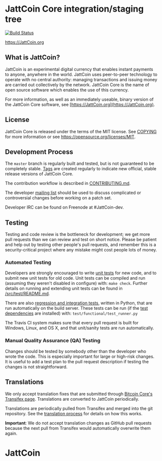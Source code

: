 JattCoin Core integration/staging tree
=====================================

[![Build Status](https://travis-ci.org/JattCoin-project/JattCoin.svg?branch=master)](https://travis-ci.org/JattCoin-project/JattCoin)

https://JattCoin.org

What is JattCoin?
----------------

JattCoin is an experimental digital currency that enables instant payments to
anyone, anywhere in the world. JattCoin uses peer-to-peer technology to operate
with no central authority: managing transactions and issuing money are carried
out collectively by the network. JattCoin Core is the name of open source
software which enables the use of this currency.

For more information, as well as an immediately useable, binary version of
the JattCoin Core software, see [https://JattCoin.org](https://JattCoin.org).

License
-------

JattCoin Core is released under the terms of the MIT license. See [COPYING](COPYING) for more
information or see https://opensource.org/licenses/MIT.

Development Process
-------------------

The `master` branch is regularly built and tested, but is not guaranteed to be
completely stable. [Tags](https://github.com/JattCoin-project/JattCoin/tags) are created
regularly to indicate new official, stable release versions of JattCoin Core.

The contribution workflow is described in [CONTRIBUTING.md](CONTRIBUTING.md).

The developer [mailing list](https://groups.google.com/forum/#!forum/JattCoin-dev)
should be used to discuss complicated or controversial changes before working
on a patch set.

Developer IRC can be found on Freenode at #JattCoin-dev.

Testing
-------

Testing and code review is the bottleneck for development; we get more pull
requests than we can review and test on short notice. Please be patient and help out by testing
other people's pull requests, and remember this is a security-critical project where any mistake might cost people
lots of money.

### Automated Testing

Developers are strongly encouraged to write [unit tests](src/test/README.md) for new code, and to
submit new unit tests for old code. Unit tests can be compiled and run
(assuming they weren't disabled in configure) with: `make check`. Further details on running
and extending unit tests can be found in [/src/test/README.md](/src/test/README.md).

There are also [regression and integration tests](/test), written
in Python, that are run automatically on the build server.
These tests can be run (if the [test dependencies](/test) are installed) with: `test/functional/test_runner.py`

The Travis CI system makes sure that every pull request is built for Windows, Linux, and OS X, and that unit/sanity tests are run automatically.

### Manual Quality Assurance (QA) Testing

Changes should be tested by somebody other than the developer who wrote the
code. This is especially important for large or high-risk changes. It is useful
to add a test plan to the pull request description if testing the changes is
not straightforward.

Translations
------------

We only accept translation fixes that are submitted through [Bitcoin Core's Transifex page](https://www.transifex.com/projects/p/bitcoin/).
Translations are converted to JattCoin periodically.

Translations are periodically pulled from Transifex and merged into the git repository. See the
[translation process](doc/translation_process.md) for details on how this works.

**Important**: We do not accept translation changes as GitHub pull requests because the next
pull from Transifex would automatically overwrite them again.
# JattCoin
